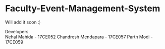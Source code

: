 # Faculty-Event-Management-System
Will add it soon :)  
  
Developers  
Nehal Mahida - 17CE052 
Chandresh Mendapara - 17CE057
Parth Modi - 17CE059  
